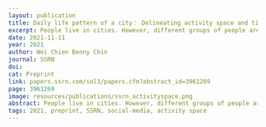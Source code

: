 ```yaml
---
layout: publication
title: Daily life pattern of a city： Delineating activity space and time using social media data
excerpt: People live in cities. However, different groups of people are active at varying times at distinct places in their daily lives, forming different activity spaces and times within a city. Previous studies focused on the distribution of the activity or the partition of regions based on similarity or strength of the interaction, but not the collective activity spaces and times of the people who live within the area.
date: 2021-11-11
year: 2021
author: Wei Chien Benny Chin
journal: SSRN
doi: 
cat: Preprint
link: papers.ssrn.com/sol3/papers.cfm?abstract_id=3961269
page: 3961269
image: resources/publications/ssrn_activityspace.png
abstract: People live in cities. However, different groups of people are active at varying times at distinct places in their daily lives, forming different activity spaces and times within a city. Previous studies focused on the distribution of the activity or the partition of regions based on similarity or strength of the interaction, but not the collective activity spaces and times of the people who live within the area. Using only the geotagged/timestamped social media as a proxy, this study intended to delineate activity spaces and times of eight selected cities, including Tokyo, Osaka, Hongkong, Singapore, Bangkok, Jakarta, Manila, and Penang. Activity space is defined as a geographic extent where people undertake their daily life. This study generated two co-occurrence networks (spatial and temporal) for each city and delineated the activity spaces and times using a network community detection method. In summary, the results showed a clear pattern for both activity spaces and times in the eight cities. The activity spaces results showed spatially continuous communities with clear borders, indicated the boundaries of human movements, which may be affected by political or natural separation. The activity time results existed a cyclic pattern on a daily and weekly basis, indicating the habits of people in each city, and which pattern is slightly different between cities. In conclusion, this study demonstrated a framework for delineating activity spaces and provided a novel perspective for representing the space and time patterns of daily life in a city.
tags: 2021, preprint, SSRN, social-media, activity space
---
```

